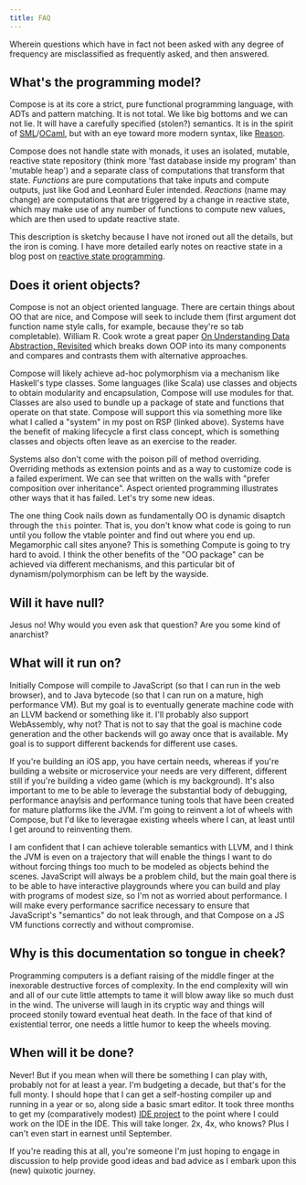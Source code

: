 ```yaml
---
title: FAQ
---
```


Wherein questions which have in fact not been asked with any degree of frequency are misclassified
as frequently asked, and then answered.

## What's the programming model?

Compose is at its core a strict, pure functional programming language, with ADTs and pattern
matching. It is not total. We like big bottoms and we can not lie. It will have a carefully
specified (stolen?) semantics. It is in the spirit of [SML]/[OCaml], but with an eye toward more
modern syntax, like [Reason].

Compose does not handle state with monads, it uses an isolated, mutable, reactive state repository
(think more 'fast database inside my program' than 'mutable heap') and a separate class of
computations that transform that state. _Functions_ are pure computations that take inputs and
compute outputs, just like God and Leonhard Euler intended. _Reactions_ (name may change) are
computations that are triggered by a change in reactive state, which may make use of any number of
functions to compute new values, which are then used to update reactive state.

This description is sketchy because I have not ironed out all the details, but the iron is coming. I
have more detailed early notes on reactive state in a blog post on [reactive state programming].

## Does it orient objects?

Compose is not an object oriented language. There are certain things about OO that are nice, and
Compose will seek to include them (first argument dot function name style calls, for example,
because they're so tab completable). William R. Cook wrote a great paper [On Understanding Data
Abstraction, Revisited] which breaks down OOP into its many components and compares and contrasts
them with alternative approaches.

Compose will likely achieve ad-hoc polymorphism via a mechanism like Haskell's type classes. Some
languages (like Scala) use classes and objects to obtain modularity and encapsulation, Compose will
use modules for that. Classes are also used to bundle up a package of state and functions that
operate on that state. Compose will support this via something more like what I called a "system"
in my post on RSP (linked above). Systems have the benefit of making lifecycle a first class
concept, which is something classes and objects often leave as an exercise to the reader.

Systems also don't come with the poison pill of method overriding. Overriding methods as extension
points and as a way to customize code is a failed experiment. We can see that written on the walls
with "prefer composition over inheritance". Aspect oriented programming illustrates other ways that
it has failed. Let's try some new ideas.

The one thing Cook nails down as fundamentally OO is dynamic disaptch through the `this` pointer.
That is, you don't know what code is going to run until you follow the vtable pointer and find out
where you end up. Megamorphic call sites anyone? This is something Compute is going to try hard to
avoid. I think the other benefits of the "OO package" can be achieved via different mechanisms, and
this particular bit of dynamism/polymorphism can be left by the wayside.

## Will it have null?

Jesus no! Why would you even ask that question? Are you some kind of anarchist?

## What will it run on?

Initially Compose will compile to JavaScript (so that I can run in the web browser), and to Java
bytecode (so that I can run on a mature, high performance VM). But my goal is to eventually
generate machine code with an LLVM backend or something like it. I'll probably also support
WebAssembly, why not? That is not to say that the goal is machine code generation and the other
backends will go away once that is available. My goal is to support different backends for
different use cases.

If you're building an iOS app, you have certain needs, whereas if you're building a website or
microservice your needs are very different, different still if you're building a video game (which
is my background). It's also important to me to be able to leverage the substantial body of
debugging, performance anaylsis and performance tuning tools that have been created for mature
platforms like the JVM. I'm going to reinvent a lot of wheels with Compose, but I'd like to
leveragae existing wheels where I can, at least until I get around to reinventing them.

I am confident that I can achieve tolerable semantics with LLVM, and I think the JVM is even on a
trajectory that will enable the things I want to do without forcing things too much to be modeled
as objects behind the scenes. JavaScript will always be a problem child, but the main goal there is
to be able to have interactive playgrounds where you can build and play with programs of modest
size, so I'm not as worried about performance. I will make every performance sacrifice necessary to
ensure that JavaScript's "semantics" do not leak through, and that Compose on a JS VM functions
correctly and without compromise.

## Why is this documentation so tongue in cheek?

Programming computers is a defiant raising of the middle finger at the inexorable destructive
forces of complexity. In the end complexity will win and all of our cute little attempts to tame it
will blow away like so much dust in the wind. The universe will laugh in its cryptic way and things
will proceed stonily toward eventual heat death. In the face of that kind of existential terror,
one needs a little humor to keep the wheels moving.

## When will it be done?

Never! But if you mean when will there be something I can play with, probably not for at least a
year. I'm budgeting a decade, but that's for the full monty. I should hope that I can get a
self-hosting compiler up and running in a year or so, along side a basic smart editor. It took
three months to get my (comparatively modest) [IDE project] to the point where I could work on the
IDE in the IDE. This will take longer. 2x, 4x, who knows? Plus I can't even start in earnest until
September.

If you're reading this at all, you're someone I'm just hoping to engage in discussion to help
provide good ideas and bad advice as I embark upon this (new) quixotic journey.

[reactive state programming]: http://samskivert.com/blog/2013/11/thinking-aloud-rsp/
[SML]: https://en.wikipedia.org/wiki/Standard_ML
[OCaml]: https://en.wikipedia.org/wiki/OCaml
[Reason]: https://facebook.github.io/reason/
[On Understanding Data Abstraction, Revisited]: http://www.cs.utexas.edu/~wcook/Drafts/2009/essay.pdf
[IDE project]: https://github.com/scaled/scaled

